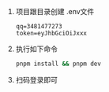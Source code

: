 

1. 项目跟目录创建 .env文件

   ```env
   qq=3481477273
   token=eyJhbGciOiJxxx
   ```

2. 执行如下命令

   ```bash
   pnpm install && pnpm dev
   ```

3. 扫码登录即可
